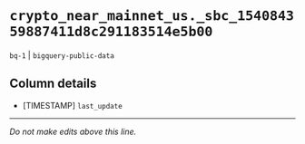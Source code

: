 # `crypto_near_mainnet_us._sbc_154084359887411d8c291183514e5b00`
`bq-1` | `bigquery-public-data`

## Column details
* [TIMESTAMP] `last_update`

-------------------------------------------------------------------------------
*Do not make edits above this line.*
